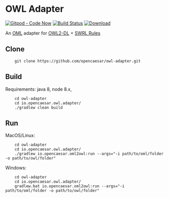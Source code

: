 # OWL Adapter

[![Gitpod - Code Now](https://img.shields.io/badge/Gitpod-code%20now-blue.svg?longCache=true)](https://gitpod.io#https://github.com/opencaesar/owl-adapter)
[![Build Status](https://travis-ci.org/opencaesar/owl-adapter.svg?branch=master)](https://travis-ci.org/opencaesar/owl-adapter)
[ ![Download](https://api.bintray.com/packages/opencaesar/owl-adapter/io.opencaesar.owl2oml/images/download.svg) ](https://bintray.com/opencaesar/owl-adapter/io.opencaesar.owl2oml/_latestVersion)

An [OML](https://github.com/opencaesar/oml-language-server) adapter for [OWL2-DL](https://www.w3.org/TR/owl2-syntax/) + [SWRL Rules](https://www.w3.org/Submission/SWRL/)

## Clone
```
    git clone https://github.com/opencaesar/owl-adapter.git
```
      
## Build
Requirements: java 8, node 8.x, 
```
    cd owl-adapter
    cd io.opencaesar.owl.adapter/
	./gradlew clean build
```

## Run

MacOS/Linux:
```
    cd owl-adapter
    cd io.opencaesar.owl.adapter/
    ./gradlew io.opencaesar.oml2owl:run --args="-i path/to/oml/folder -o path/to/owl/folder"
```
Windows:
```
    cd owl-adapter
    cd io.opencaesar.owl.adapter/
    gradlew.bat io.opencaesar.oml2owl:run --args="-i path/to/oml/folder -o path/to/owl/folder"
```